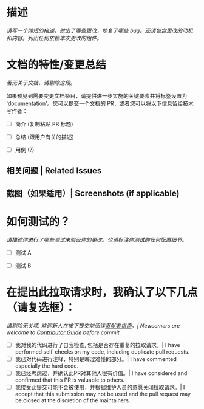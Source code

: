 # 描述

_请写一个简短的描述，做出了哪些更改，修复了哪些 bug。还请包含更改的动机和内容。列出任何依赖本次更改的组件。_

# 文档的特性/变更总结

_若无关于文档，请剔除这段。_

如果预见到需要变更文档条目，请提供进一步实施的关键要素并将标签设置为 'documentation'。您可以提交一个文档的 PR，或者您可以将以下信息留给技术写作者：

- [ ] 简介 (复制粘贴 PR 标题)
- [ ] 总结 (跟用户有关的描述)
- [ ] 用例 (?)


## 相关问题 | Related Issues
<!-- 请链接相关的Issue | Please link related issues -->
<!-- Closes/Resolves #0 -->


## 截图（如果适用）| Screenshots (if applicable)
<!-- 如果有文档格式或布局变更，请提供截图 | If there are format or layout changes, please provide screenshots --> 


# 如何测试的？

_请描述你进行了哪些测试来验证你的更改。也请标注你测试的任何配置细节。_

- [ ] 测试 A
- [ ] 测试 B


# **在提出此拉取请求时，我确认了以下几点（请复选框）：**

_请剔除无关项._
_欢迎新人在按下提交前阅读[贡献者指南](https://github.com/freeCodeCamp/how-to-contribute-to-open-source/blob/main/README-CN.md)。| Newcomers are welcome to [Contributor Guide](https://github.com/freeCodeCamp/how-to-contribute-to-open-source/blob/main/README.md) before commit._

- [ ] 我对我的代码进行了自我检查, 包括是否存在重复的拉取请求。| I have performed self-checks on my code, including duplicate pull requests.
- [ ] 我已对代码进行注释，特别是晦涩难懂的部分。| I have commented especially the hard code.
- [ ] 我已经考虑过，并确认此PR对其他人很有价值。| I have considered and confirmed that this PR is valuable to others.
- [ ] 我接受此提交可能不会被使用，并根据维护人员的意愿关闭拉取请求。| I accept that this submission may not be used and the pull request may be closed at the discretion of the maintainers.
